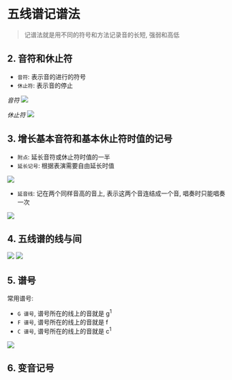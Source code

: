 # 五线谱记谱法
> 记谱法就是用不同的符号和方法记录音的长短, 强弱和高低

## 2. 音符和休止符
- `音符`: 表示音的进行的符号
- `休止符`: 表示音的停止

*音符*
![](http://oss.hqgq.com/img/2016/0407/20160407094102260.png)

*休止符*
![](http://oss.hqgq.com/img/2016/0407/20160407094147146.png)

## 3. 增长基本音符和基本休止符时值的记号
- `附点`: 延长音符或休止符时值的一半
- `延长记号`: 根据表演需要自由延长时值

![](https://ss1.bdstatic.com/70cFvXSh_Q1YnxGkpoWK1HF6hhy/it/u=647975902,1497352971&fm=26&gp=0.jpg)

- `延音线`: 记在两个同样音高的音上, 表示这两个音连结成一个音, 唱奏时只能唱奏一次

![](https://ss1.bdstatic.com/70cFvXSh_Q1YnxGkpoWK1HF6hhy/it/u=590643542,226584587&fm=26&gp=0.jpg)

## 4. 五线谱的线与间
![](https://ss3.bdstatic.com/70cFv8Sh_Q1YnxGkpoWK1HF6hhy/it/u=414324575,2623537540&fm=26&gp=0.jpg)
![](https://timgsa.baidu.com/timg?image&quality=80&size=b9999_10000&sec=1566128472858&di=f36dc52dbaed4e53a3005b04eadb3ec5&imgtype=0&src=http%3A%2F%2Fimgsrc.baidu.com%2Fforum%2Fpic%2Fitem%2F713c98003bded9351c9583d5.jpg)

## 5. 谱号
常用谱号:
- `G 谱号`, 谱号所在的线上的音就是 g<sup>1</sup>
- `F 谱号`, 谱号所在的线上的音就是 f
- `C 谱号`, 谱号所在的线上的音就是 c<sup>1</sup>

![](http://gss0.baidu.com/94o3dSag_xI4khGko9WTAnF6hhy/zhidao/wh%3D450%2C600/sign=e19d020a2b7f9e2f7060150c2a00c512/d788d43f8794a4c23d0857c702f41bd5ad6e3936.jpg)

## 6. 变音记号


